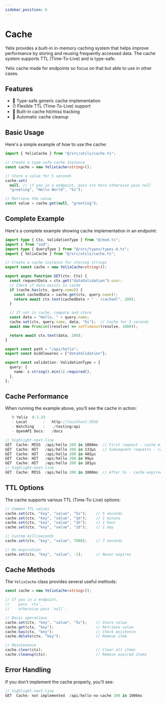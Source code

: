 ```yaml
---
sidebar_position: 6
---
```


# Cache

Yelix provides a built-in in-memory caching system that helps improve performance by storing and reusing frequently accessed data. The cache system supports TTL (Time-To-Live) and is type-safe.

Yelix cache made for endpoints so focus on that but able to use in other cases. 

## Features

- 🚀 Type-safe generic cache implementation
- ⏰ Flexible TTL (Time-To-Live) support
- 🎯 Built-in cache hit/miss tracking
- 🧹 Automatic cache cleanup

## Basic Usage

Here's a simple example of how to use the cache:

```ts title="basic-cache-example.ts"
import { YelixCache } from "@/src/utils/cache.ts";

// Create a type-safe cache instance
const cache = new YelixCache<string>();

// Store a value for 5 seconds
cache.set(
  null, // if you in a endpoint, pass ctx here otherwise pass null
  "greeting", "Hello World", "5s");

// Retrieve the value
const value = cache.get(null, "greeting");
```

## Complete Example

Here's a complete example showing cache implementation in an endpoint:

```ts title="cache-example.ts" {7,12-15,19}
import type { Ctx, ValidationType } from "@/mod.ts";
import z from "zod";
import type { QueryType } from "@/src/types/types.d.ts";
import { YelixCache } from "@/src/utils/cache.ts";

// Create a cache instance for storing strings
export const cache = new YelixCache<string>();

export async function GET(ctx: Ctx) {
  const requestData = ctx.get("dataValidation").user;
  // Check if data exists in cache
  if (cache.has(ctx, query.name)) {
    const cachedData = cache.get(ctx, query.name)!;
    return await ctx.text(cachedData + " - (cached)", 200);
  }

  // If not in cache, compute and store
  const data = "Hello, " + query.name;
  cache.set(ctx, query.name, data, "5s");  // Cache for 5 seconds
  await new Promise((resolve) => setTimeout(resolve, 1000));

  return await ctx.text(data, 200);
}

export const path = "/api/hello";
export const middlewares = ["dataValidation"];

export const validation: ValidationType = {
  query: {
    name: z.string().min(1).required(),
  },
};
```

## Cache Performance

When running the example above, you'll see the cache in action:

```rust title="Terminal"
   𝕐 Yelix  0.1.25
   - Local       :   http://localhost:3030
   - Watching    :   ./testing/api
   - OpenAPI Docs:   /docs

// highlight-next-line
GET  Cache: MISS  /api/hello 200 in 1008ms  // First request - cache miss
GET  Cache: HIT   /api/hello 200 in 133μs   // Subsequent requests - cache hit
GET  Cache: HIT   /api/hello 200 in 485μs
GET  Cache: HIT   /api/hello 200 in 99μs
GET  Cache: HIT   /api/hello 200 in 101μs
// highlight-next-line
GET  Cache: MISS  /api/hello 200 in 1008ms  // After 5s - cache expired
```

## TTL Options

The cache supports various TTL (Time-To-Live) options:

```ts
// Common TTL values
cache.set(ctx, "key", "value", "5s");    // 5 seconds
cache.set(ctx, "key", "value", "1m");    // 1 minute
cache.set(ctx, "key", "value", "1h");    // 1 hour
cache.set(ctx, "key", "value", "1d");    // 1 day

// Custom milliseconds
cache.set(ctx, "key", "value", 7000);    // 7 seconds

// No expiration
cache.set(ctx, "key", "value", -1);      // Never expires
```

## Cache Methods

The `YelixCache` class provides several useful methods:

```ts
const cache = new YelixCache<string>();

// If you in a endpoint, 
//    pass `ctx`, 
//    otherwise pass `null`.

// Basic operations
cache.set(ctx, "key", "value", "5s");    // Store value
cache.get(ctx, "key");                   // Retrieve value
cache.has(ctx, "key");                   // Check existence
cache.delete(ctx, "key");                // Remove item

// Maintenance
cache.clear(ctx);                        // Clear all items
cache.cleanup(ctx);                      // Remove expired items
```

## Error Handling

If you don't implement the cache properly, you'll see:

```rust title="Terminal"
// highlight-next-line
GET  Cache: not implemented  /api/hello-no-cache 200 in 1006ms
```